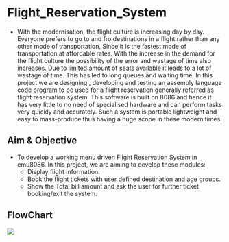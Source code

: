 # Flight_Reservation_System

- With the modernisation, the flight culture is increasing day by day. Everyone prefers to go to and fro destinations in a flight rather than any other mode of transportation, Since it is the fastest mode of transportation at affordable rates. With the increase in the demand for the flight culture the possibility of the error and wastage of time also increases. Due to limited amount of seats available it leads to a lot of wastage of time. This has led to long queues and waiting time. In this project we are designing , developing and testing an assembly language code program to be used for a flight reservation generally referred as flight reservation system. This software is built on 8086 and hence it has very little to no need of specialised hardware and can perform tasks very quickly and accurately. Such a system is portable lightweight and easy to mass-produce thus having a huge scope in these modern times.

## Aim & Objective
- To develop a working menu driven Flight Reservation System in emu8086. In this project, we are aiming to develop these modules:
    - Display flight information.
    - Book the flight tickets with user defined destination and age groups.
    - Show the Total bill amount and ask the user for further ticket booking/exit the system.

## FlowChart

![](images/flowchart.png)